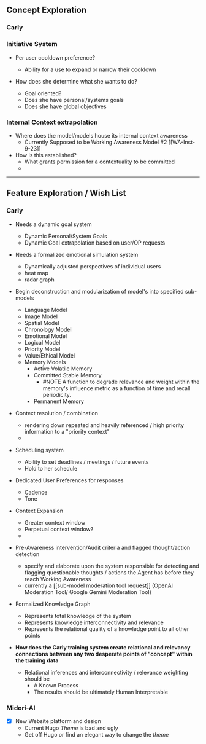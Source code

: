 ## Concept Exploration

### Carly

### Initiative System

- Per user cooldown preference?
	- Ability for a use to expand or narrow their cooldown 

- How does she determine what she wants to do?
	- Goal oriented? 
	- Does she have personal/systems goals
	- Does she have global objectives

### Internal Context extrapolation
- Where does the model/models house its internal context awareness
	- Currently Supposed to be Working Awareness Model #2 [[WA-Inst-9-23]]
- How is this established?
	- What grants permission for a contextuality to be committed
	- 

---
## Feature Exploration / Wish List

### Carly

- Needs a dynamic goal system
	- Dynamic Personal/System Goals
	- Dynamic Goal extrapolation based on user/OP requests

- Needs a formalized emotional simulation system
	- Dynamically adjusted perspectives of individual users
	- heat map
	- radar graph

- Begin deconstruction and modularization of model's into specified sub-models
	- Language Model
	- Image Model
	- Spatial Model
	- Chronology Model
	- Emotional Model
	- Logical Model
	- Priority Model 
	- Value/Ethical Model
	- Memory Models
		- Active Volatile Memory
		- Committed Stable Memory
			- #NOTE A function to degrade relevance and weight within the memory's influence metric as a function of time and recall periodicity.
		- Permanent Memory 


- Context resolution / combination
	- rendering down repeated and heavily referenced / high priority information to a "priority context"
	- 

- Scheduling system
	- Ability to set deadlines / meetings / future events
	- Hold to her schedule

- Dedicated User Preferences for responses
	- Cadence
	- Tone

- Context Expansion
	- Greater context window
	- Perpetual context window?
	- 

- Pre-Awareness intervention/Audit criteria and flagged thought/action detection
	- specify and elaborate upon the system responsible for detecting and flagging questionable thoughts / actions the Agent has before they reach Working Awareness
	- currently a [[sub-model moderation tool request]] (OpenAI Moderation Tool/ Google Gemini Moderation Tool)

- Formalized Knowledge Graph
	- Represents total knowledge of the system
	- Represents knowledge interconnectivity and relevance 
	- Represents the relational quality of a knowledge point to all other points 

- **How does the Carly training system create relational and relevancy connections between any two desperate points of "concept" within the training data**
	- Relational inferences and interconnectivity / relevance weighting should be 
		- A Known Process 
		- The results should be ultimately Human Interpretable

### Midori-AI

- [x] New Website platform and design
	- Current Hugo *Theme* is bad and ugly
	- Get off Hugo or find an elegant way to change the *theme*